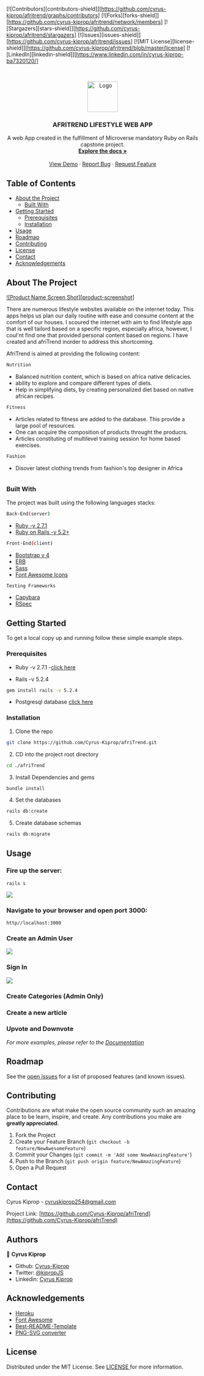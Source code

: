 [![Contributors][contributors-shield]][https://github.com/cyrus-kiprop/afritrend/graphs/contributors]
[![Forks][forks-shield]][https://github.com/cyrus-kiprop/afritrend/network/members]
[![Stargazers][stars-shield]][https://github.com/cyrus-kiprop/afritrend/stargazers]
[![Issues][issues-shield]][https://github.com/cyrus-kiprop/afritrend/issues]
[![MIT License][license-shield]][https://github.com/cyrus-kiprop/afritrend/blob/master/license]
[![LinkedIn][linkedin-shield]][https://www.linkedin.com/in/cyrus-kiprop-ba7320120/]

<!-- PROJECT LOGO -->
<br />
<p align="center">
  <a href="https://github.com/othneildrew/Best-README-Template">
    <img src="images/microverse-logo.jpg" alt="Logo" width="80" height="80">
  </a>

  <h3 align="center">AFRITREND LIFESTYLE WEB APP</h3>

  <p align="center">
    A web App created in the fulfillment of Microverse mandatory Ruby on Rails capstone project.
    <br />
    <a href="https://github.com/othneildrew/Best-README-Template"><strong>Explore the docs »</strong></a>
    <br />
    <br />
    <a href="https://afritrend.herokuapp.com/users/sign_in">View Demo</a>
    ·
    <a href="https://github.com/Cyrus-Kiprop/afriTrend/issues">Report Bug</a>
    ·
    <a href="https://github.com/Cyrus-Kiprop/afriTrend/issues">Request Feature</a>
  </p>
</p>

<!-- TABLE OF CONTENTS -->

## Table of Contents

- [About the Project](#about-the-project)
  - [Built With](#built-with)
- [Getting Started](#getting-started)
  - [Prerequisites](#prerequisites)
  - [Installation](#installation)
- [Usage](#usage)
- [Roadmap](#roadmap)
- [Contributing](#contributing)
- [License](#license)
- [Contact](#contact)
- [Acknowledgements](#acknowledgements)

<!-- ABOUT THE PROJECT -->

## About The Project

[![Product Name Screen Shot][product-screenshot]](https://example.com)

There are numerous lifestyle websites available on the internet today. This apps helps us plan our daily routine with ease and consume content at the comfort of our houses. I scoured the internet with aim to find lifestyle app that is well tailord based on a specific region, especially africa, however, I coul'nt find one that provided personal content based on regions. I have created and afriTrend inorder to address this shortcoming.

AfriTrend is aimed at providing the following content:

```sh
Nutrition
```

- Balanced nutrition content, which is based on africa native delicacies.
- ability to explore and compare different types of diets.
- Help in simplifying diets, by creating personalized diet based on native african recipes.

```sh
Fitness
```

- Articles related to fitness are added to the database. This provide a large pool of resources.
- One can acquire the composition of products throught the producrs.
- Articles constituting of multilevel training session for home based exercises.

```sh
Fashion
```

- Disover latest clothing trends from fashion's top designer in Africa

```sh

```

### Built With

The project was built using the following languages stacks:

```sh
Back-End(server)
```

- [Ruby -v 2.7.1](https://ruby-doc.org/)
- [Ruby on Rails -v 5.2+](https://rubyonrails.org/)

```sh
Front-End(client)
```

- [Bootstrap v 4](https://getbootstrap.com)
- [ERB](https://guides.rubyonrails.org/layouts_and_rendering.html)
- [Sass](https://sass-lang.com/)
- [Font Awesome Icons](https://fontawesome.com/icons?d=gallery)

```sh
Testing Frameworks
```

- [Capybara](https://github.com/teamcapybara/capybara)
- [RSpec](https://rspec.info/)

<!-- GETTING STARTED -->

## Getting Started

To get a local copy up and running follow these simple example steps.

### Prerequisites

- Ruby -v 2.7.1 -[click here](https://www.ruby-lang.org/en/)

- Rails -v 5.2.4

```sh
gem install rails -v 5.2.4
```

- Postgresql database [click here](https://www.digitalocean.com/community/tutorials/how-to-install-ruby-on-rails-with-rbenv-on-ubuntu-18-04)

### Installation

1. Clone the repo

```sh
git clone https://github.com/Cyrus-Kiprop/afriTrend.git
```

2. CD into the project root directory

```sh
cd ./afriTrend
```

3. Install Dependencies and gems

```sh
bundle install
```

4. Set the databases

```sh
rails db:create
```

5. Create database schemas

```sh
rails db:migrate
```

<!-- USAGE EXAMPLES -->

## Usage

### Fire up the server:

```JS
rails s
```


![](./images/starting-server.gif)

### Navigate to your browser and open port 3000:

```JS
http//localhost:3000
```

### Create an Admin User

![](./images/creating-admin-user.gif)

### Sign In

![](./images/successful-login.gif)

### Create Categories (Admin Only)

### Create a new article

### Upvote and Downvote

_For more examples, please refer to the [Documentation](https://example.com)_

<!-- ROADMAP -->

## Roadmap

See the [open issues](https://github.com/othneildrew/Best-README-Template/issues) for a list of proposed features (and known issues).

<!-- CONTRIBUTING -->

## Contributing

Contributions are what make the open source community such an amazing place to be learn, inspire, and create. Any contributions you make are **greatly appreciated**.

1. Fork the Project
2. Create your Feature Branch (`git checkout -b feature/NewAwesomeFeature`)
3. Commit your Changes (`git commit -m 'Add some NewAmazingFeature'`)
4. Push to the Branch (`git push origin feature/NewAmazingFeature`)
5. Open a Pull Request

<!-- CONTACT -->

## Contact

Cyrus Kiprop - cyruskiprop254@gmail.com

Project Link: [https://github.com/Cyrus-Kiprop/afriTrend](https://github.com/Cyrus-Kiprop/afriTrend)

## Authors

👤 **Cyrus Kiprop**

- Github: [Cyrus-Kiprop](https://github.com/Cyrus-Kiprop)
- Twitter: [@kipropJS](https://twitter.com/kipropJS)
- Linkedin: [Cyrus Kiprop](https://www.linkedin.com/in/cyrus-kiprop-ba7320120/)

## Acknowledgements

- [Heroku](https://afritrend.herokuapp.com)
- [Font Awesome](https://fontawesome.com)
- [Best-README-Template](https://github.com/othneildrew/Best-README-Template)
- [PNG-SVG converter](https://image.online-convert.com/convert-to-svg)

<!-- LICENSE -->

## License

Distributed under the MIT License. See [ LICENSE ](https://github.com/Cyrus-Kiprop/afriTrend/blob/master/LICENSE) for more information.
